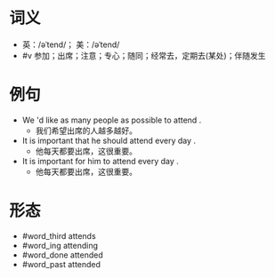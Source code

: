 # 词义
- 英：/əˈtend/； 美：/əˈtend/
- #v 参加；出席；注意；专心；随同；经常去，定期去(某处)；伴随发生
# 例句
- We 'd like as many people as possible to attend .
	- 我们希望出席的人越多越好。
- It is important that he should attend every day .
	- 他每天都要出席，这很重要。
- It is important for him to attend every day .
	- 他每天都要出席，这很重要。
# 形态
- #word_third attends
- #word_ing attending
- #word_done attended
- #word_past attended
